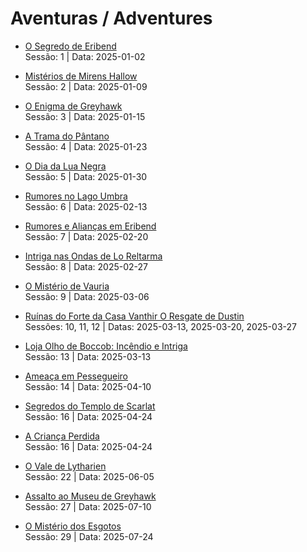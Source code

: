
# Aventuras / Adventures

- [O Segredo de Eribend](o_segredo_de_eribend.md)  
  Sessão: 1 | Data: 2025-01-02

- [Mistérios de Mirens Hallow](misterios_de_mirens_hallow.md)  
  Sessão: 2 | Data: 2025-01-09

- [O Enigma de Greyhawk](o_enigma_de_greyhawk.md)  
  Sessão: 3 | Data: 2025-01-15

- [A Trama do Pântano](a_trama_do_pantano.md)  
  Sessão: 4 | Data: 2025-01-23

- [O Dia da Lua Negra](o_dia_da_lua_negra.md)  
  Sessão: 5 | Data: 2025-01-30

- [Rumores no Lago Umbra](rumores_no_lago_umbra.md)  
  Sessão: 6 | Data: 2025-02-13

- [Rumores e Alianças em Eribend](rumores_e_aliancas_em_eribend.md)  
  Sessão: 7 | Data: 2025-02-20

- [Intriga nas Ondas de Lo Reltarma](s08_-_intriga_nas_ondas_de_lo_reltarma.md)  
  Sessão: 8 | Data: 2025-02-27

- [O Mistério de Vauria](o_misterio_de_vauria.md)  
  Sessão: 9 | Data: 2025-03-06

- [Ruínas do Forte da Casa Vanthir  O Resgate de Dustin](resgate_de_dustin_ruinas_forte_vanthir.md)  
  Sessões: 10, 11, 12 | Datas: 2025-03-13, 2025-03-20, 2025-03-27

- [Loja Olho de Boccob: Incêndio e Intriga](incendio_loja_olho_de_boccob.md)  
  Sessão: 13 | Data: 2025-03-13

- [Ameaça em Pessegueiro](ameaca_em_pessegueiro.md)  
  Sessão: 14 | Data: 2025-04-10

- [Segredos do Templo de Scarlat](segredos_templo_scarlat.md)  
  Sessão: 16 | Data: 2025-04-24

- [A Criança Perdida](a_crianca_perdida.md)  
  Sessão: 16 | Data: 2025-04-24

- [O Vale de Lytharien](vale_de_lytharien_aventura.md)  
  Sessão: 22 | Data: 2025-06-05

- [Assalto ao Museu de Greyhawk](assalto_ao_museu_de_greyhawk.md)  
  Sessão: 27 | Data: 2025-07-10

- [O Mistério dos Esgotos](o_misterio_dos_esgotos.md)  
  Sessão: 29 | Data: 2025-07-24

